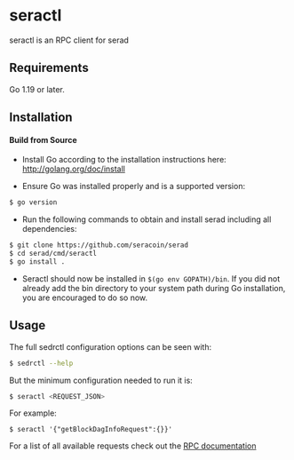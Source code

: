 # seractl

seractl is an RPC client for serad

## Requirements

Go 1.19 or later.

## Installation

#### Build from Source

- Install Go according to the installation instructions here:
  http://golang.org/doc/install

- Ensure Go was installed properly and is a supported version:

```bash
$ go version
```

- Run the following commands to obtain and install serad including all dependencies:

```bash
$ git clone https://github.com/seracoin/serad
$ cd serad/cmd/seractl
$ go install .
```

- Seractl should now be installed in `$(go env GOPATH)/bin`. If you did not already add the bin directory to your
  system path during Go installation, you are encouraged to do so now.

## Usage

The full sedrctl configuration options can be seen with:

```bash
$ sedrctl --help
```

But the minimum configuration needed to run it is:

```bash
$ seractl <REQUEST_JSON>
```

For example:

```
$ seractl '{"getBlockDagInfoRequest":{}}'
```

For a list of all available requests check out the [RPC documentation](infrastructure/network/netadapter/server/grpcserver/protowire/rpc.md)